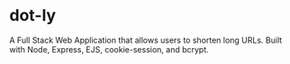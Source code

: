 # dot-ly
A Full Stack Web Application that allows users to shorten long URLs. Built with Node, Express, EJS, cookie-session, and bcrypt.
